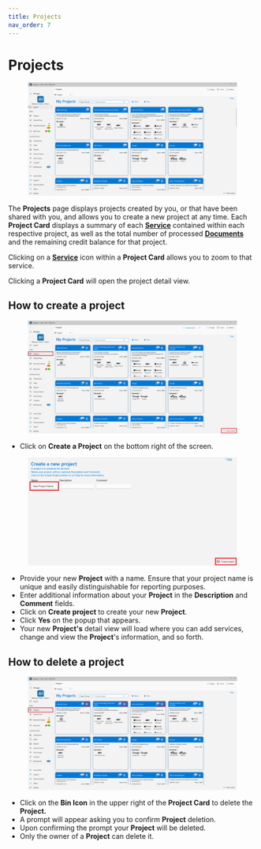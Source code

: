 ```yaml
---
title: Projects
nav_order: 7
---
```


# Projects

<figure><img src=".gitbook/assets/image (15) (1) (1) (1) (1).png" alt=""><figcaption></figcaption></figure>

The **Projects** page displays projects created by you, or that have been shared with you, and allows you to create a new project at any time. Each **Project Card** displays a summary of each [**Service**](broken-reference/) contained within each respective project, as well as the total number of processed [**Documents**](broken-reference/) and the remaining credit balance for that project.

Clicking on a [**Service**](broken-reference) icon within a **Project Card** allows you to zoom to that service.

Clicking a **Project Card** will open the project detail view.

## How to create a project

<figure><img src=".gitbook/assets/image (10) (4).png" alt=""><figcaption></figcaption></figure>

* Click on **Create a Project** on the bottom right of the screen.

<figure><img src=".gitbook/assets/image (18) (1) (1).png" alt=""><figcaption></figcaption></figure>

* Provide your new **Project** with a name. Ensure that your project name is unique and easily distinguishable for reporting purposes.
* Enter additional information about your **Project** in the **Description** and **Comment** fields.
* Click on **Create project** to create your new **Project**.
* Click **Yes** on the popup that appears.
* Your new **Project's** detail view will load where you can add services, change and view the **Project**'s information, and so forth.

## How to delete a project

<figure><img src=".gitbook/assets/image (79).png" alt=""><figcaption></figcaption></figure>

* Click on the **Bin Icon** in the upper right of the **Project Card** to delete the **Project.**
* A prompt will appear asking you to confirm **Project** deletion.
* Upon confirming the prompt your **Project** will be deleted.
* Only the owner of a **Project** can delete it.
